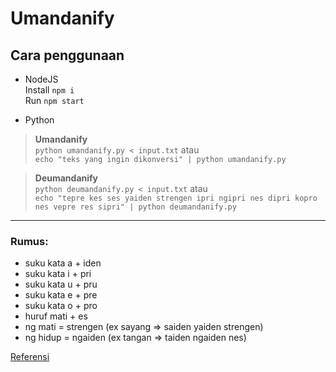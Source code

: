 # Umandanify

## Cara penggunaan
- NodeJS  
Install `npm i`  
Run `npm start`

- Python  
> **Umandanify**  
`python umandanify.py < input.txt` atau  
`echo "teks yang ingin dikonversi" | python umandanify.py`  

> **Deumandanify**  
`python deumandanify.py < input.txt` atau  
`echo "tepre kes ses yaiden strengen ipri ngipri nes dipri kopro nes vepre res sipri" | python deumandanify.py`
------

### Rumus:  
- suku kata a + iden  
- suku kata i + pri  
- suku kata u + pru  
- suku kata e + pre  
- suku kata o + pro  
- huruf mati + es  
- ng mati = strengen (ex sayang => saiden yaiden strengen)  
- ng hidup = ngaiden (ex tangan => taiden ngaiden nes)

[Referensi](https://www.tiktok.com/search?q=bahasa%20muthe&t=1681973816022)
